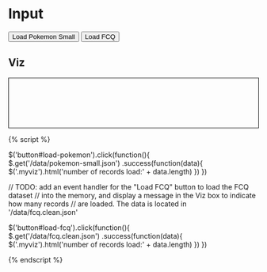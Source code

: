 # Input

<button id="load-pokemon">Load Pokemon Small</button>
<button id="load-fcq">Load FCQ</button>

## Viz

<div class="myviz" style="width:100%; height:100px; border: 1px black solid;">
</div>

{% script %}

$('button#load-pokemon').click(function(){    
    $.get('/data/pokemon-small.json')
     .success(function(data){
         $('.myviz').html('number of records load:' + data.length)
     })
})

// TODO: add an event handler for the "Load FCQ" button to load the FCQ dataset
// into the memory, and display a message in the Viz box to indicate how many records
// are loaded. The data is located in '/data/fcq.clean.json'

$('button#load-fcq').click(function(){    
    $.get('/data/fcq.clean.json')
     .success(function(data){
         $('.myviz').html('number of records load:' + data.length)
     })
})


{% endscript %}
